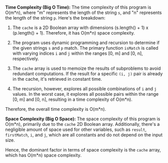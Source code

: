 **Time Complexity (Big O Time):**
The time complexity of this program is O(m*n), where "m" represents the length of the string `s`, and "n" represents the length of the string `p`. Here's the breakdown:

1. The `cache` is a 2D Boolean array with dimensions (s.length() + 1) x (p.length() + 1). Therefore, it has O(m*n) space complexity.

2. The program uses dynamic programming and recursion to determine if the given strings `s` and `p` match. The primary function `isMatch` is called with varying indices `i` and `j` within the ranges [0, m] and [0, n], respectively.

3. The `cache` array is used to memoize the results of subproblems to avoid redundant computations. If the result for a specific `(i, j)` pair is already in the cache, it's retrieved in constant time.

4. The recursion, however, explores all possible combinations of `i` and `j` values. In the worst case, it explores all possible pairs within the range [0, m] and [0, n], resulting in a time complexity of O(m*n).

Therefore, the overall time complexity is O(m*n).

**Space Complexity (Big O Space):**
The space complexity of this program is O(m*n), primarily due to the `cache` 2D Boolean array. Additionally, there's a negligible amount of space used for other variables, such as `result`, `firstMatch`, `i`, and `j`, which are all constants and do not depend on the input size.

Hence, the dominant factor in terms of space complexity is the `cache` array, which has O(m*n) space complexity.
